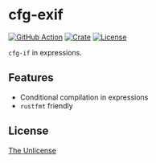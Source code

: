 # cfg-exif

[![GitHub Action](https://img.shields.io/github/actions/workflow/status/raviqqe/cfg-exif/test.yaml?branch=main&style=flat-square)](https://github.com/raviqqe/cfg-exif/actions)
[![Crate](https://img.shields.io/crates/v/cfg-exif.svg?style=flat-square)](https://crates.io/crates/cfg-exif)
[![License](https://img.shields.io/github/license/raviqqe/cfg-exif.svg?style=flat-square)](UNLICENSE)

`cfg-if` in expressions.

## Features

- Conditional compilation in expressions
- `rustfmt` friendly

## License

[The Unlicense](UNLICENSE)
